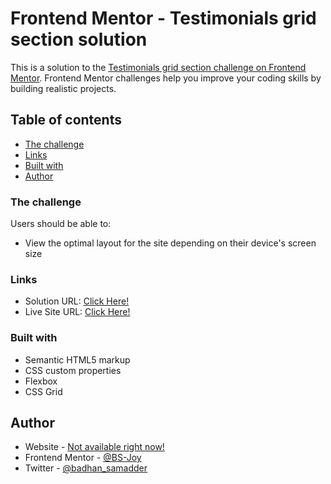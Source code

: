 # Frontend Mentor - Testimonials grid section solution

This is a solution to the [Testimonials grid section challenge on Frontend Mentor](https://www.frontendmentor.io/challenges/testimonials-grid-section-Nnw6J7Un7). Frontend Mentor challenges help you improve your coding skills by building realistic projects. 

## Table of contents

  - [The challenge](#the-challenge)
  - [Links](#links)
  - [Built with](#built-with)
  - [Author](#author)

### The challenge

Users should be able to:

- View the optimal layout for the site depending on their device's screen size

### Links

- Solution URL: [Click Here!](https://github.com/BS-Joy/fm-Testimonials-grid-section)
- Live Site URL: [Click Here!](https://bs-joy.github.io/fm-Testimonials-grid-section/)

### Built with

- Semantic HTML5 markup
- CSS custom properties
- Flexbox
- CSS Grid

## Author

- Website - [Not available right now!](#)
- Frontend Mentor - [@BS-Joy](https://www.frontendmentor.io/profile/BS-Joy)
- Twitter - [@badhan_samadder](https://twitter.com/badhan_samadder)
